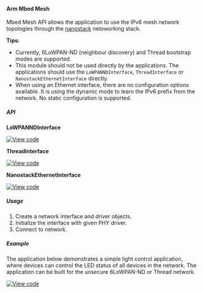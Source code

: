 #### Arm Mbed Mesh

Mbed Mesh API allows the application to use the IPv6 mesh network topologies through the [nanostack](docs/tutorials/mesh/02_N_arch.md) netoworking stack.

**Tips:**
* Currently, 6LoWPAN-ND (neighbour discovery) and Thread bootstrap modes are supported.
* This module should not be used directly by the applications. The applications should use the `LoWPANNDInterface`, `ThreadInterface` or `NanostackEthernetInterface` directly.
* When using an Ethernet interface, there are no configuration options available. It is using the dynamic mode to learn the IPv6 prefix from the network. No static configuration is supported.

##### API

**LoWPANNDInterface**

[![View code](https://www.mbed.com/embed/?type=library)](https://github.com/ARMmbed/mbed-os/blob/master/features/nanostack/FEATURE_NANOSTACK/mbed-mesh-api/mbed-mesh-api/LoWPANNDInterface.h)

**ThreadInterface**

[![View code](https://www.mbed.com/embed/?type=library)](https://github.com/ARMmbed/mbed-os/blob/master/features/nanostack/FEATURE_NANOSTACK/mbed-mesh-api/mbed-mesh-api/ThreadInterface.h)

**NanostackEthernetInterface**

[![View code](https://www.mbed.com/embed/?type=library)](https://github.com/ARMmbed/mbed-os/blob/master/features/nanostack/FEATURE_NANOSTACK/mbed-mesh-api/mbed-mesh-api/NanostackEthernetInterface.h)

##### Usage

1. Create a network interface and driver objects.
1. Initialize the interface with given PHY driver.
1. Connect to network.

##### Example

The application below demonstrates a simple light control application, where devices can control the LED status of all devices in the network. The application can be built for the unsecure 6LoWPAN-ND or Thread network.

[![View code](https://www.mbed.com/embed/?url=https://github.com/ARMmbed/mbed-os-example-mesh-minimal)](https://github.com/ARMmbed/mbed-os-example-mesh-minimal/blob/master/main.cpp)
